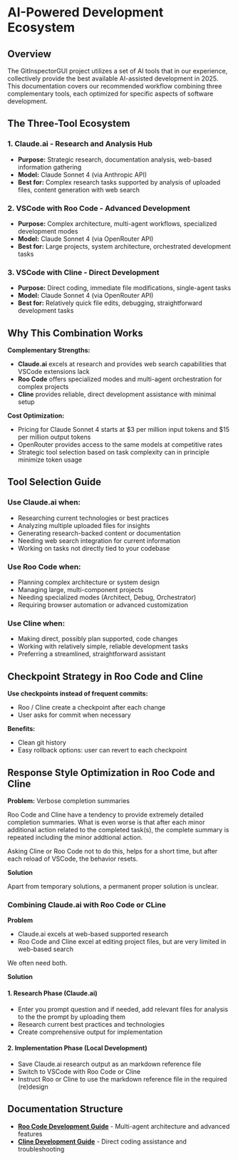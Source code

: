 # AI-Powered Development Ecosystem

## Overview

The GitInspectorGUI project utilizes a set of AI tools that in our experience, collectively provide the best available AI-assisted development in 2025. This documentation covers our recommended workflow combining three complementary tools, each optimized for specific aspects of software development.

## The Three-Tool Ecosystem

### 1. Claude.ai - Research and Analysis Hub

-   **Purpose:** Strategic research, documentation analysis, web-based information gathering
-   **Model:** Claude Sonnet 4 (via Anthropic API)
-   **Best for:** Complex research tasks supported by analysis of uploaded files, content generation with web search

### 2. VSCode with Roo Code - Advanced Development

-   **Purpose:** Complex architecture, multi-agent workflows, specialized development modes
-   **Model:** Claude Sonnet 4 (via OpenRouter API)
-   **Best for:** Large projects, system architecture, orchestrated development tasks

### 3. VSCode with Cline - Direct Development

-   **Purpose:** Direct coding, immediate file modifications, single-agent tasks
-   **Model:** Claude Sonnet 4 (via OpenRouter API)
-   **Best for:** Relatively quick file edits, debugging, straightforward development tasks

## Why This Combination Works

**Complementary Strengths:**

-   **Claude.ai** excels at research and provides web search capabilities that VSCode extensions lack
-   **Roo Code** offers specialized modes and multi-agent orchestration for complex projects
-   **Cline** provides reliable, direct development assistance with minimal setup

**Cost Optimization:**

-   Pricing for Claude Sonnet 4 starts at $3 per million input tokens and $15 per million output tokens
-   OpenRouter provides access to the same models at competitive rates
-   Strategic tool selection based on task complexity can in principle minimize token usage

## Tool Selection Guide

### Use Claude.ai when:

-   Researching current technologies or best practices
-   Analyzing multiple uploaded files for insights
-   Generating research-backed content or documentation
-   Needing web search integration for current information
-   Working on tasks not directly tied to your codebase

### Use Roo Code when:

-   Planning complex architecture or system design
-   Managing large, multi-component projects
-   Needing specialized modes (Architect, Debug, Orchestrator)
-   Requiring browser automation or advanced customization

### Use Cline when:

-   Making direct, possibly plan supported, code changes
-   Working with relatively simple, reliable development tasks
-   Preferring a streamlined, straightforward assistant

## Checkpoint Strategy in Roo Code and Cline

**Use checkpoints instead of frequent commits:**

-   Roo / Cline create a checkpoint after each change
-   User asks for commit when necessary

**Benefits:**

-   Clean git history
-   Easy rollback options: user can revert to each checkpoint

## Response Style Optimization in Roo Code and Cline

**Problem:** Verbose completion summaries

Roo Code and Cline have a tendency to provide extremely detailed completion
summaries. What is even worse is that after each minor additional action related to the
completed task(s), the complete summary is repeated including the minor
addtional action.

Asking Cline or Roo Code not to do this, helps for a short time, but after each
reload of VSCode, the behavior resets.

**Solution**

Apart from temporary solutions, a permanent proper solution is unclear.

### Combining Claude.ai with Roo Code or CLine

**Problem**

-   Claude.ai excels at web-based supported research
-   Roo Code and Cline excel at editing project files, but are very limited in
    web-based search

We often need both.

**Solution**

#### 1. Research Phase (Claude.ai)

-   Enter you prompt question and if needed, add relevant files for analysis to
    the the prompt by uploading them
-   Research current best practices and technologies
-   Create comprehensive output for implementation

#### 2. Implementation Phase (Local Development)

-   Save Claude.ai research output as an markdown reference file
-   Switch to VSCode with Roo Code or Cline
-   Instruct Roo or Cline to use the markdown reference file in the required (re)design

## Documentation Structure

-   **[Roo Code Development Guide](roo-code-guide.md)** - Multi-agent architecture and advanced features
-   **[Cline Development Guide](cline-guide.md)** - Direct coding assistance and troubleshooting
